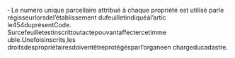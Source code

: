 ‐ Le numéro unique parcellaire attribué à chaque propriété est utilisé parle régisseurlorsdel’établissement dufeuilletindiquéàl’artic le454duprésentCode.
Surcefeuilletestinscrittoutactepouvantaffectercetimme uble.Unefoisinscrits,les droitsdespropriétairesdoiventêtreprotégésparl’organeen chargeducadastre.